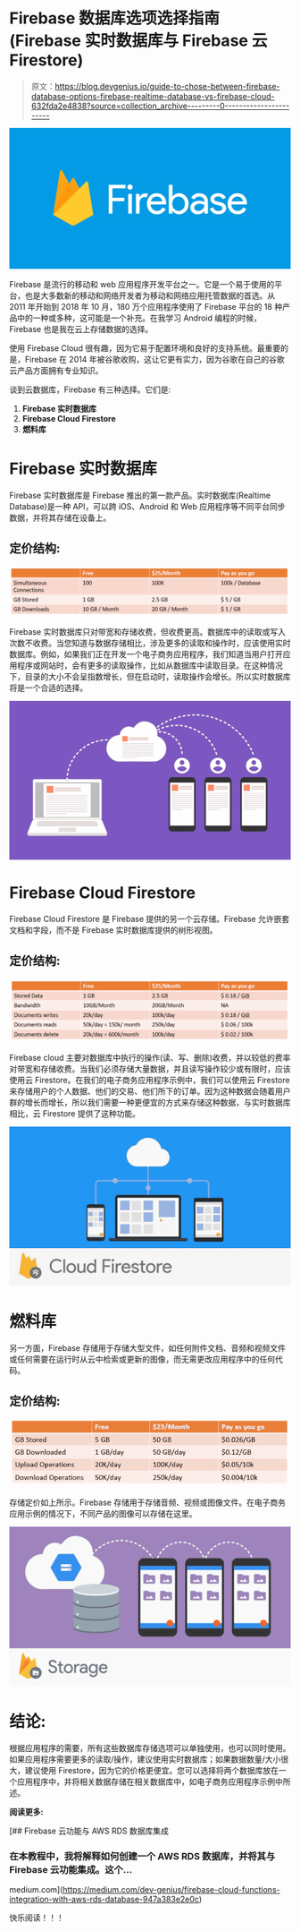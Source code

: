 # Firebase 数据库选项选择指南(Firebase 实时数据库与 Firebase 云 Firestore)

> 原文：<https://blog.devgenius.io/guide-to-chose-between-firebase-database-options-firebase-realtime-database-vs-firebase-cloud-632fda2e4838?source=collection_archive---------0----------------------->

![](img/878f817f2b1d5270a6c8f3ff167eb171.png)

Firebase 是流行的移动和 web 应用程序开发平台之一。它是一个易于使用的平台，也是大多数新的移动和网络开发者为移动和网络应用托管数据的首选。从 2011 年开始到 2018 年 10 月，180 万个应用程序使用了 Firebase 平台的 18 种产品中的一种或多种，这可能是一个补充。在我学习 Android 编程的时候，Firebase 也是我在云上存储数据的选择。

使用 Firebase Cloud 很有趣，因为它易于配置环境和良好的支持系统。最重要的是，Firebase 在 2014 年被谷歌收购，这让它更有实力，因为谷歌在自己的谷歌云产品方面拥有专业知识。

谈到云数据库，Firebase 有三种选择。它们是:

1.  **Firebase 实时数据库**
2.  **Firebase Cloud Firestore**
3.  **燃料库**

# Firebase 实时数据库

Firebase 实时数据库是 Firebase 推出的第一款产品。实时数据库(Realtime Database)是一种 API，可以跨 iOS、Android 和 Web 应用程序等不同平台同步数据，并将其存储在设备上。

## 定价结构:

![](img/25401b64c8a6df1b2a1098a27ade8d01.png)

Firebase 实时数据库只对带宽和存储收费，但收费更高。数据库中的读取或写入次数不收费。当您知道与数据存储相比，涉及更多的读取和操作时，应该使用实时数据库。例如，如果我们正在开发一个电子商务应用程序，我们知道当用户打开应用程序或网站时，会有更多的读取操作，比如从数据库中读取目录。在这种情况下，目录的大小不会呈指数增长，但在启动时，读取操作会增长。所以实时数据库将是一个合适的选择。

![](img/aefba8c7b104c0751e94103b170d062d.png)

# Firebase Cloud Firestore

Firebase Cloud Firestore 是 Firebase 提供的另一个云存储。Firebase 允许嵌套文档和字段，而不是 Firebase 实时数据库提供的树形视图。

## 定价结构:

![](img/5df741594f68a744a32bf250e212a863.png)

Firebase cloud 主要对数据库中执行的操作(读、写、删除)收费，并以较低的费率对带宽和存储收费。当我们必须存储大量数据，并且读写操作较少或有限时，应该使用云 Firestore。在我们的电子商务应用程序示例中，我们可以使用云 Firestore 来存储用户的个人数据、他们的交易、他们所下的订单。因为这种数据会随着用户群的增长而增长，所以我们需要一种更便宜的方式来存储这种数据，与实时数据库相比，云 Firestore 提供了这种功能。

![](img/e4dca849e674812d657cdd2f484da80a.png)

# 燃料库

另一方面，Firebase 存储用于存储大型文件，如任何附件文档、音频和视频文件或任何需要在运行时从云中检索或更新的图像，而无需更改应用程序中的任何代码。

## 定价结构:

![](img/92e55d9409fec9dcc22ea59d5c170c1f.png)

存储定价如上所示。Firebase 存储用于存储音频、视频或图像文件。在电子商务应用示例的情况下，不同产品的图像可以存储在这里。

![](img/38b081b1bd488c3aa1befddb97b6ecc4.png)

# 结论:

根据应用程序的需要，所有这些数据库存储选项可以单独使用，也可以同时使用。如果应用程序需要更多的读取/操作，建议使用实时数据库；如果数据数量/大小很大，建议使用 Firestore，因为它的价格更便宜。您可以选择将两个数据库放在一个应用程序中，并将相关数据存储在相关数据库中，如电子商务应用程序示例中所述。

**阅读更多:**

[](https://medium.com/dev-genius/firebase-cloud-functions-integration-with-aws-rds-database-947a383e2e0c) [## Firebase 云功能与 AWS RDS 数据库集成

### 在本教程中，我将解释如何创建一个 AWS RDS 数据库，并将其与 Firebase 云功能集成。这个…

medium.com](https://medium.com/dev-genius/firebase-cloud-functions-integration-with-aws-rds-database-947a383e2e0c) 

快乐阅读！！！
